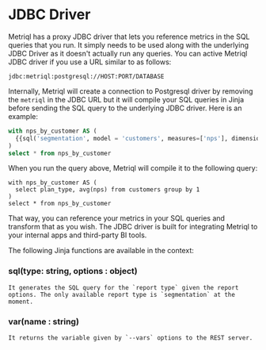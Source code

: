
# JDBC Driver
Metriql has a proxy JDBC driver that lets you reference metrics in the SQL queries that you run. It simply needs to be used along with the underlying JDBC Driver as it doesn't actually run any queries. You can active Metriql JDBC driver if you use a URL similar to as follows:

```
jdbc:metriql:postgresql://HOST:PORT/DATABASE
```

Internally, Metriql will create a connection to Postgresql driver by removing the `metriql` in the JDBC URL but it will compile your SQL queries in Jinja before sending the SQL query to the underlying JDBC driver. Here is an example:

```sql
with nps_by_customer AS (
  {{sql('segmentation', model = 'customers', measures=['nps'], dimensions=['plan_type'], )}}
)
select * from nps_by_customer
```

When you run the query above, Metriql will compile it to the following query:

```
with nps_by_customer AS (
  select plan_type, avg(nps) from customers group by 1
)
select * from nps_by_customer
```

That way, you can reference your metrics in your SQL queries and transform that as you wish. The JDBC driver is built for integrating Metriql to your internal apps and third-party BI tools.

The following Jinja functions are available in the context:

### sql(type: string, options : object)
```
It generates the SQL query for the `report type` given the report options. The only available report type is `segmentation` at the moment.

```

### var(name : string)
```
It returns the variable given by `--vars` options to the REST server.
```